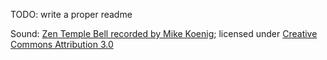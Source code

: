 TODO: write a proper readme

Sound: [Zen Temple Bell recorded by Mike Koenig](http://soundbible.com/1477-Zen-Temple-Bell.html);
licensed under [Creative Commons Attribution 3.0](http://creativecommons.org/licenses/by/3.0/)
